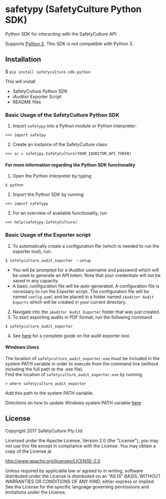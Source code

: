 # safetypy (SafetyCulture Python SDK)

Python SDK for interacting with the SafetyCulture API

Supports [Python 2](https://www.python.org/downloads/mac-osx/).
This SDK is not compatible with Python 3. 


## Installation
$ `pip install safetyculture-sdk-python`

This will install
* SafetyCulture Python SDK
* iAuditor Exporter Script
* README files

### Basic Usage of the SafetyCulture Python SDK
1. Import `safetypy` into a Python module or Python interpreter: 
```
>>> import safetpy
```
2. Create an instance of the SafetyCulture class: 
```
>>> sc = safetypy.SafetyCulture(YOUR_IAUDITOR_API_TOKEN)
```
#### For more information regarding the Python SDK functionality
1. Open the Python interpreter by typing 
```
$ python
```
2. Import the Python SDK by running
```
>>> import safetypy
```
3. For an overview of available functionality, run
```
>>> help(safetypy.SafetyCulture)
```

###  Basic Usage of the Exporter script
1. To automatically create a configuration file (which is needed to run the exporter tool), run:  
```
$ safetyculture_audit_exporter --setup
```
* You will be prompted for a iAuditor username and password which will be used to generate an API token. 
Note that your credentials will not be saved in any capacity.
* A basic configuration file will be auto-generated. A configuration file is necessary to run the Exporter script.
The configuration file will be named `config.yaml` and be placed in a folder named `iAuditor Audit Exports` which will be created in your current directory. 
2. Navigate into the `iAuditor Audit Exporter` folder that was just created. 
3. To start exporting audits in PDF format, run the following command 
```
$ safetyculture_audit_exporter
```
4. See [here](https://github.com/SafetyCulture/safetyculture-sdk-python/blob/INTG-539-pip_install/tools/exporter/ReadMe.md) for a complete guide on the audit exporter tool.

#### Windows Users
The location of `safetyculture_audit_exporter.exe` must be included in the system PATH variable in order to execute from the command line (without including the full path to the .exe file).  
Find the location of `safetyculture_audit_exporter.exe` by running 
```
> where safetyculture_audit_exporter
```
Add this path to the system PATH variable. 

Directions on how to update Windows system PATH variable [here](http://windowsitpro.com/systems-management/how-can-i-add-new-folder-my-system-path)


## License

Copyright 2017 SafetyCulture Pty Ltd

Licensed under the Apache License, Version 2.0 (the "License");
you may not use this file except in compliance with the License.
You may obtain a copy of the License at

http://www.apache.org/licenses/LICENSE-2.0

Unless required by applicable law or agreed to in writing, software
distributed under the License is distributed on an "AS IS" BASIS,
WITHOUT WARRANTIES OR CONDITIONS OF ANY KIND, either express or implied.
See the License for the specific language governing permissions and
limitations under the License.
